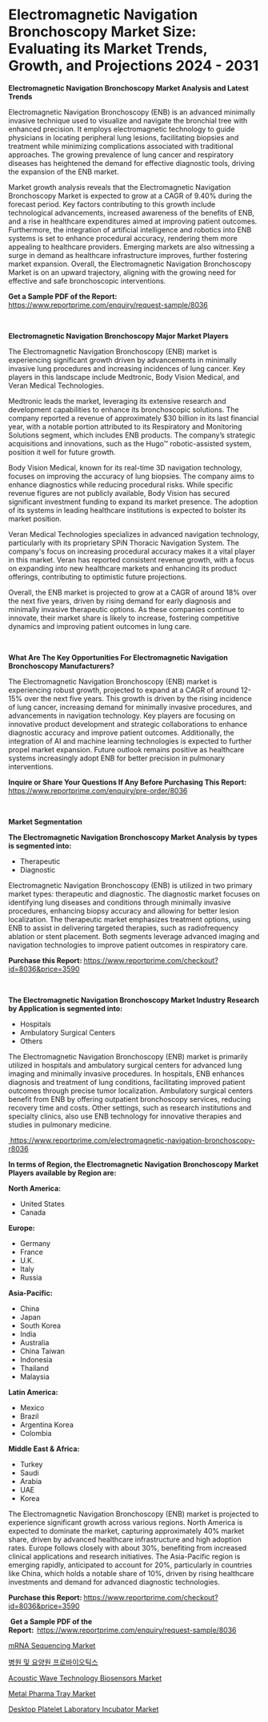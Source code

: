 <p><h1>Electromagnetic Navigation Bronchoscopy Market Size: Evaluating its Market Trends, Growth, and Projections 2024 - 2031</h1></p><p><strong>Electromagnetic Navigation Bronchoscopy Market Analysis and Latest Trends</strong></p>
<p><p>Electromagnetic Navigation Bronchoscopy (ENB) is an advanced minimally invasive technique used to visualize and navigate the bronchial tree with enhanced precision. It employs electromagnetic technology to guide physicians in locating peripheral lung lesions, facilitating biopsies and treatment while minimizing complications associated with traditional approaches. The growing prevalence of lung cancer and respiratory diseases has heightened the demand for effective diagnostic tools, driving the expansion of the ENB market.</p><p>Market growth analysis reveals that the Electromagnetic Navigation Bronchoscopy Market is expected to grow at a CAGR of 9.40% during the forecast period. Key factors contributing to this growth include technological advancements, increased awareness of the benefits of ENB, and a rise in healthcare expenditures aimed at improving patient outcomes. Furthermore, the integration of artificial intelligence and robotics into ENB systems is set to enhance procedural accuracy, rendering them more appealing to healthcare providers. Emerging markets are also witnessing a surge in demand as healthcare infrastructure improves, further fostering market expansion. Overall, the Electromagnetic Navigation Bronchoscopy Market is on an upward trajectory, aligning with the growing need for effective and safe bronchoscopic interventions.</p></p>
<p><strong>Get a Sample PDF of the Report:&nbsp;</strong> <a href="https://www.reportprime.com/enquiry/request-sample/8036">https://www.reportprime.com/enquiry/request-sample/8036</a></p>
<p>&nbsp;</p>
<p><strong>Electromagnetic Navigation Bronchoscopy Major Market Players</strong></p>
<p><p>The Electromagnetic Navigation Bronchoscopy (ENB) market is experiencing significant growth driven by advancements in minimally invasive lung procedures and increasing incidences of lung cancer. Key players in this landscape include Medtronic, Body Vision Medical, and Veran Medical Technologies.</p><p>Medtronic leads the market, leveraging its extensive research and development capabilities to enhance its bronchoscopic solutions. The company reported a revenue of approximately $30 billion in its last financial year, with a notable portion attributed to its Respiratory and Monitoring Solutions segment, which includes ENB products. The company’s strategic acquisitions and innovations, such as the Hugo™ robotic-assisted system, position it well for future growth.</p><p>Body Vision Medical, known for its real-time 3D navigation technology, focuses on improving the accuracy of lung biopsies. The company aims to enhance diagnostics while reducing procedural risks. While specific revenue figures are not publicly available, Body Vision has secured significant investment funding to expand its market presence. The adoption of its systems in leading healthcare institutions is expected to bolster its market position.</p><p>Veran Medical Technologies specializes in advanced navigation technology, particularly with its proprietary SPiN Thoracic Navigation System. The company's focus on increasing procedural accuracy makes it a vital player in this market. Veran has reported consistent revenue growth, with a focus on expanding into new healthcare markets and enhancing its product offerings, contributing to optimistic future projections.</p><p>Overall, the ENB market is projected to grow at a CAGR of around 18% over the next five years, driven by rising demand for early diagnosis and minimally invasive therapeutic options. As these companies continue to innovate, their market share is likely to increase, fostering competitive dynamics and improving patient outcomes in lung care.</p></p>
<p>&nbsp;</p>
<p><strong>What Are The Key Opportunities For Electromagnetic Navigation Bronchoscopy Manufacturers?</strong></p>
<p><p>The Electromagnetic Navigation Bronchoscopy (ENB) market is experiencing robust growth, projected to expand at a CAGR of around 12-15% over the next five years. This growth is driven by the rising incidence of lung cancer, increasing demand for minimally invasive procedures, and advancements in navigation technology. Key players are focusing on innovative product development and strategic collaborations to enhance diagnostic accuracy and improve patient outcomes. Additionally, the integration of AI and machine learning technologies is expected to further propel market expansion. Future outlook remains positive as healthcare systems increasingly adopt ENB for better precision in pulmonary interventions.</p></p>
<p><strong>Inquire or Share Your Questions If Any Before Purchasing This Report:</strong> <a href="https://www.reportprime.com/enquiry/pre-order/8036">https://www.reportprime.com/enquiry/pre-order/8036</a></p>
<p>&nbsp;</p>
<p><strong>Market Segmentation</strong></p>
<p><strong>The Electromagnetic Navigation Bronchoscopy Market Analysis by types is segmented into:</strong></p>
<p><ul><li>Therapeutic</li><li>Diagnostic</li></ul></p>
<p><p>Electromagnetic Navigation Bronchoscopy (ENB) is utilized in two primary market types: therapeutic and diagnostic. The diagnostic market focuses on identifying lung diseases and conditions through minimally invasive procedures, enhancing biopsy accuracy and allowing for better lesion localization. The therapeutic market emphasizes treatment options, using ENB to assist in delivering targeted therapies, such as radiofrequency ablation or stent placement. Both segments leverage advanced imaging and navigation technologies to improve patient outcomes in respiratory care.</p></p>
<p><strong>Purchase this Report:&nbsp;</strong><a href="https://www.reportprime.com/checkout?id=8036&price=3590">https://www.reportprime.com/checkout?id=8036&price=3590</a></p>
<p>&nbsp;</p>
<p><strong>The Electromagnetic Navigation Bronchoscopy Market Industry Research by Application is segmented into:</strong></p>
<p><ul><li>Hospitals</li><li>Ambulatory Surgical Centers</li><li>Others</li></ul></p>
<p><p>The Electromagnetic Navigation Bronchoscopy (ENB) market is primarily utilized in hospitals and ambulatory surgical centers for advanced lung imaging and minimally invasive procedures. In hospitals, ENB enhances diagnosis and treatment of lung conditions, facilitating improved patient outcomes through precise tumor localization. Ambulatory surgical centers benefit from ENB by offering outpatient bronchoscopy services, reducing recovery time and costs. Other settings, such as research institutions and specialty clinics, also use ENB technology for innovative therapies and studies in pulmonary medicine.</p></p>
<p><a href="https://www.reportprime.com/electromagnetic-navigation-bronchoscopy-r8036">&nbsp;https://www.reportprime.com/electromagnetic-navigation-bronchoscopy-r8036</a></p>
<p><strong>In terms of Region, the Electromagnetic Navigation Bronchoscopy Market Players available by Region are:</strong></p>
<p>
    <p> <strong> North America: </strong>
        <ul>
            <li>United States</li>
            <li>Canada</li>
        </ul>
        </p> 
    <p> <strong> Europe: </strong>
        <ul>
            <li>Germany</li>
            <li>France</li>
            <li>U.K.</li>
            <li>Italy</li>
            <li>Russia</li>
        </ul>
        </p> 
    <p> <strong> Asia-Pacific: </strong>
        <ul>
            <li>China</li>
            <li>Japan</li>
            <li>South Korea</li>
            <li>India</li>
            <li>Australia</li>
            <li>China Taiwan</li>
            <li>Indonesia</li>
            <li>Thailand</li>
            <li>Malaysia</li>
        </ul>
        </p> 
    <p> <strong> Latin America: </strong>
        <ul>
            <li>Mexico</li>
            <li>Brazil</li>
            <li>Argentina Korea</li>
            <li>Colombia</li>
        </ul>
        </p> 
    <p> <strong> Middle East & Africa: </strong>
        <ul>
            <li>Turkey</li>
            <li>Saudi</li>
            <li>Arabia</li>
            <li>UAE</li>
            <li>Korea</li>
        </ul>
    </p>
    </p>
<p><p>The Electromagnetic Navigation Bronchoscopy (ENB) market is projected to experience significant growth across various regions. North America is expected to dominate the market, capturing approximately 40% market share, driven by advanced healthcare infrastructure and high adoption rates. Europe follows closely with about 30%, benefiting from increased clinical applications and research initiatives. The Asia-Pacific region is emerging rapidly, anticipated to account for 20%, particularly in countries like China, which holds a notable share of 10%, driven by rising healthcare investments and demand for advanced diagnostic technologies.</p></p>
<p><strong>Purchase this Report: </strong><a href="https://www.reportprime.com/checkout?id=8036&price=3590">https://www.reportprime.com/checkout?id=8036&price=3590</a></p>
<p>&nbsp;<strong>Get a Sample PDF of the Report:&nbsp;&nbsp;</strong><a href="https://www.reportprime.com/enquiry/request-sample/8036">https://www.reportprime.com/enquiry/request-sample/8036</a></p>
<p><strong></strong></p>
<p><p><a href="https://www.linkedin.com/pulse/global-mrna-sequencing-market-focus-product-type-pcrmicroarraysequencing-fqexc?trackingId=pwgGiSQ6RbiKN%2BGcO7GxWg%3D%3D">mRNA Sequencing Market</a></p><p><a href="https://medium.com/@macking460/%EC%84%B8%EA%B3%84-hospital-and-nursing-home-probiotics-market-%EC%9D%80-2024%EC%97%90%EC%84%9C-2031%EB%A1%9C-%EC%97%B0%ED%8F%89%EA%B7%A0-%EC%A6%9D%EA%B0%80%EC%9C%A8%EC%9D%84-%EB%B3%B4%EC%9D%BC-%EA%B2%83%EC%9C%BC%EB%A1%9C-%EC%98%88%EC%83%81%EB%90%A9%EB%8B%88%EB%8B%A4-c58cf1bd82ca">병원 및 요양원 프로바이오틱스</a></p><p><a href="https://medium.com/@gracielawharris42024/acoustic-wave-technology-biosensors-market-trends-focusing-on-acoustic-wave-technology-biosensors-dd441acc4507">Acoustic Wave Technology Biosensors Market</a></p><p><a href="https://issuu.com/reportprime-2/docs/metal-pharma-tray-market-size-2030._4a4716edd54759">Metal Pharma Tray Market</a></p><p><a href="https://issuu.com/reportprime-2/docs/desktop-platelet-laboratory-incubat_bb905bcf8ffce5">Desktop Platelet Laboratory Incubator Market</a></p></p>
